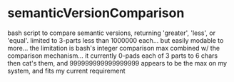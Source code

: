 # semanticVersionComparison
bash script to compare semantic versions, returning 'greater', 'less', or 'equal'. limited to 3-parts less than 1000000 each... but easily modable to more... the limitation is bash's integer comparison max combined w/ the comparison mechanism... it currently 0-pads each of 3 parts to 6 chars then cat's them, and 999999999999999999 appears to be the max on my system, and fits my current requirement
